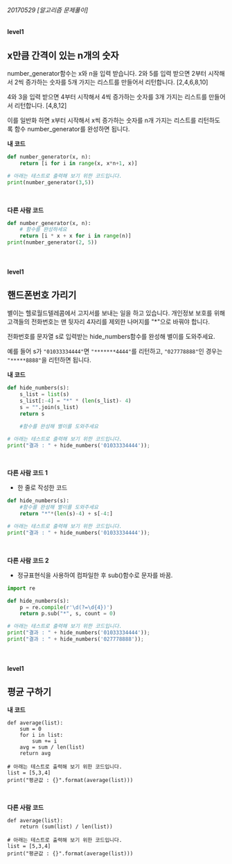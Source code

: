 ###### 20170529 [알고리즘 문제풀이]

#### level1

## x만큼 간격이 있는 n개의 숫자

number_generator함수는 x와 n을 입력 받습니다.
2와 5를 입력 받으면 2부터 시작해서 2씩 증가하는 숫자를 5개 가지는 리스트를 만들어서 리턴합니다.
[2,4,6,8,10]

4와 3을 입력 받으면 4부터 시작해서 4씩 증가하는 숫자를 3개 가지는 리스트를 만들어서 리턴합니다.
[4,8,12]

이를 일반화 하면 x부터 시작해서 x씩 증가하는 숫자를 n개 가지는 리스트를 리턴하도록 함수 number_generator를 완성하면 됩니다.

**내 코드**

~~~python
def number_generator(x, n):
    return [i for i in range(x, x*n+1, x)]

# 아래는 테스트로 출력해 보기 위한 코드입니다.
print(number_generator(3,5))
~~~

<br>

**다른 사람 코드**

~~~python
def number_generator(x, n):
    # 함수를 완성하세요
    return [i * x + x for i in range(n)]
print(number_generator(2, 5))
~~~


<br>

#### level1

## 핸드폰번호 가리기

별이는 헬로월드텔레콤에서 고지서를 보내는 일을 하고 있습니다. 개인정보 보호를 위해 고객들의 전화번호는 맨 뒷자리 4자리를 제외한 나머지를 "*"으로 바꿔야 합니다.

전화번호를 문자열 s로 입력받는 hide_numbers함수를 완성해 별이를 도와주세요.

예를 들어 s가 `"01033334444"`면 `"*******4444"`를 리턴하고, `"027778888"`인 경우는 `"*****8888"`을 리턴하면 됩니다.

**내 코드**

~~~python
def hide_numbers(s):
    s_list = list(s)
    s_list[:-4] = "*" * (len(s_list)- 4)
    s = "".join(s_list)
    return s

    #함수를 완성해 별이를 도와주세요

# 아래는 테스트로 출력해 보기 위한 코드입니다.
print("결과 : " + hide_numbers('01033334444'));
~~~

<br>

**다른 사람 코드 1**

- 한 줄로 작성한 코드

~~~python
def hide_numbers(s):
    #함수를 완성해 별이를 도와주세요
    return "*"*(len(s)-4) + s[-4:]

# 아래는 테스트로 출력해 보기 위한 코드입니다.
print("결과 : " + hide_numbers('01033334444'));
~~~

<br>

**다른 사람 코드 2**

- 정규표현식을 사용하여 컴파일한 후 sub()함수로 문자를 바꿈. 

~~~python
import re

def hide_numbers(s):
    p = re.compile(r'\d(?=\d{4})')
    return p.sub("*", s, count = 0)

# 아래는 테스트로 출력해 보기 위한 코드입니다.
print("결과 : " + hide_numbers('01033334444'));
print("결과 : " + hide_numbers('027778888'));
~~~

<br>

#### level1

## 평균 구하기

**내 코드**

~~~
def average(list):
    sum = 0
    for i in list:
        sum += i
    avg = sum / len(list)
    return avg 

# 아래는 테스트로 출력해 보기 위한 코드입니다.
list = [5,3,4] 
print("평균값 : {}".format(average(list)))
~~~

<br>

**다른 사람 코드**

~~~
def average(list):
    return (sum(list) / len(list))

# 아래는 테스트로 출력해 보기 위한 코드입니다.
list = [5,3,4] 
print("평균값 : {}".format(average(list)))
~~~